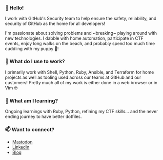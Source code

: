 ### 👋 Hello! 

I work with GitHub's Security team to help ensure the safety, reliability, and security of GitHub as the home for all developers!

I'm passionate about solving problems and ~breaking~ playing around with new technologies. I dabble with home automation, participate in CTF events, enjoy long walks on the beach, and probably spend too much time cuddling with my puppy 🐶!

### 🔭 What do I use to work?

I primarily work with Shell, Python, Ruby, Ansible, and Terraform for home projects as well as tooling used across our teams at GitHub and our customers! Pretty much all of my work is either done in a web browser or in Vim 🤓

### 🌱 What am I learning?

Ongoing learnings with Ruby, Python, refining my CTF skills... and the never ending journey to have better dotfiles.

### 📫 Want to connect?

- [Mastodon](https://infosec.exchange/@gill3tt3)
- [LinkedIn](https://www.linkedin.com/in/loganmaclaren/)
- [Blog](https://maclaren.dev)
